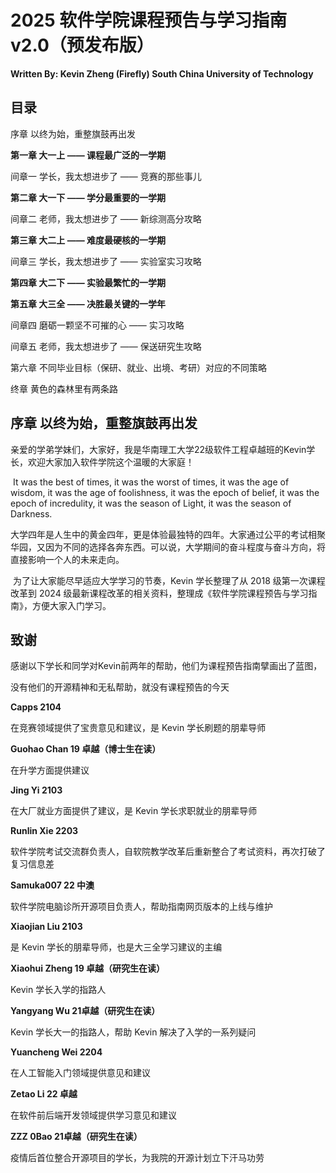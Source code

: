 # 2025 软件学院课程预告与学习指南 v2.0（预发布版）



**Written By: Kevin Zheng (Firefly)   South China University of Technology**



## 目录

序章 以终为始，重整旗鼓再出发

**第一章 大一上 —— 课程最广泛的一学期**

间章一 学长，我太想进步了 —— 竞赛的那些事儿

**第二章 大一下 —— 学分最重要的一学期**

间章二 老师，我太想进步了 —— 新综测高分攻略

**第三章 大二上 —— 难度最硬核的一学期**

间章三 学长，我太想进步了 —— 实验室实习攻略

**第四章 大二下 —— 实验最繁忙的一学期**

**第五章 大三全 —— 决胜最关键的一学年**

间章四 磨砺一颗坚不可摧的心 —— 实习攻略

间章五 老师，我太想进步了 —— 保送研究生攻略

第六章 不同毕业目标（保研、就业、出境、考研）对应的不同策略

终章 黄色的森林里有两条路



## 序章 以终为始，重整旗鼓再出发

​       亲爱的学弟学妹们，大家好，我是华南理工大学22级软件工程卓越班的Kevin学长，欢迎大家加入软件学院这个温暖的大家庭！

​       It was the best of times, it was the worst of times, it was the age of wisdom, it was the age of foolishness, it was the epoch of belief, it was the epoch of incredulity, it was the season of Light, it was the season of Darkness.

​        大学四年是人生中的黄金四年，更是体验最独特的四年。大家通过公平的考试相聚华园，又因为不同的选择各奔东西。可以说，大学期间的奋斗程度与奋斗方向，将直接影响一个人的未来走向。

​	为了让大家能尽早适应大学学习的节奏，Kevin 学长整理了从 2018 级第一次课程改革到 2024 级最新课程改革的相关资料，整理成《软件学院课程预告与学习指南》，方便大家入门学习。



## 致谢

感谢以下学长和同学对Kevin前两年的帮助，他们为课程预告指南擘画出了蓝图， 

没有他们的开源精神和无私帮助，就没有课程预告的今天

**Capps  2104**

在竞赛领域提供了宝贵意见和建议，是 Kevin 学长刷题的朋辈导师

**Guohao Chan  19 卓越（博士生在读）**

在升学方面提供建议

**Jing Yi  2103** 

在大厂就业方面提供了建议，是 Kevin 学长求职就业的朋辈导师

**Runlin Xie 2203**

软件学院考试交流群负责人，自软院教学改革后重新整合了考试资料，再次打破了复习信息差

**Samuka007  22 中澳**

软件学院电脑诊所开源项目负责人，帮助指南网页版本的上线与维护

**Xiaojian Liu  2103**

是 Kevin 学长的朋辈导师，也是大三全学习建议的主编

**Xiaohui Zheng 19 卓越（研究生在读）**

Kevin 学长入学的指路人

**Yangyang Wu 21卓越（研究生在读）**

Kevin 学长大一的指路人，帮助 Kevin 解决了入学的一系列疑问

**Yuancheng Wei 2204**

在人工智能入门领域提供意见和建议

**Zetao Li 22 卓越**

在软件前后端开发领域提供学习意见和建议

**ZZZ 0Bao 21卓越（研究生在读）**

疫情后首位整合开源项目的学长，为我院的开源计划立下汗马功劳